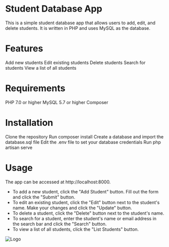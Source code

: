 # Student Database App
This is a simple student database app that allows users to add, edit, and delete students. It is written in PHP and uses MySQL as the database.

# Features
Add new students
Edit existing students
Delete students
Search for students
View a list of all students
# Requirements
PHP 7.0 or higher
MySQL 5.7 or higher
Composer
# Installation
Clone the repository
Run composer install
Create a database and import the database.sql file
Edit the .env file to set your database credentials
Run php artisan serve
# Usage
The app can be accessed at http://localhost:8000.

- To add a new student, click the "Add Student" button. Fill out the form and click the "Submit" button.
- To edit an existing student, click the "Edit" button next to the student's name. Make your changes and click the "Update" button.
- To delete a student, click the "Delete" button next to the student's name.
- To search for a student, enter the student's name or email address in the search bar and click the "Search" button.
- To view a list of all students, click the "List Students" button.


![Logo](https://avatars.githubusercontent.com/u/124328598?s=200&v=4)




